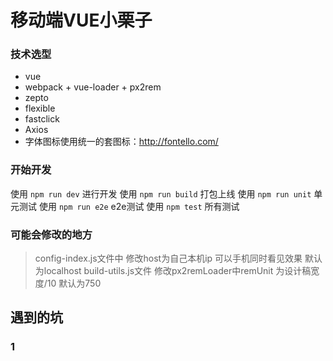 # 移动端VUE小栗子


### 技术选型
- vue
- webpack + vue-loader + px2rem
- zepto
- flexible
- fastclick
- Axios
- 字体图标使用统一的套图标：http://fontello.com/

### 开始开发

使用 `npm run dev`   进行开发
使用 `npm run build`  打包上线
使用 `npm run unit`  单元测试
使用 `npm run e2e`  e2e测试
使用 `npm test`   所有测试

### 可能会修改的地方

>config-index.js文件中 修改host为自己本机ip 可以手机同时看见效果 默认为localhost
>build-utils.js文件 修改px2remLoader中remUnit 为设计稿宽度/10  默认为750


## 遇到的坑

### 1
